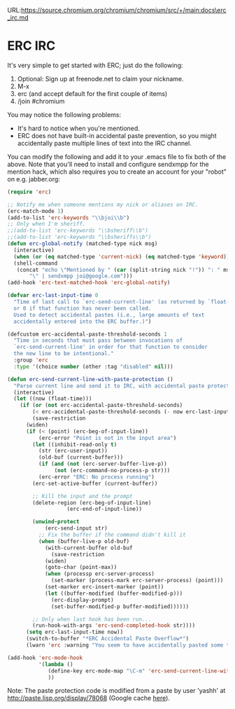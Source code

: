 URL:https://source.chromium.org/chromium/chromium/src/+/main:docs\erc_irc.md
# ERC IRC

It's very simple to get started with ERC; just do the following:

1.  Optional: Sign up at freenode.net to claim your nickname.
1.  M-x
1.  erc (and accept default for the first couple of items)
1.  /join #chromium

You may notice the following problems:

*   It's hard to notice when you're mentioned.
*   ERC does not have built-in accidental paste prevention, so you might
    accidentally paste multiple lines of text into the IRC channel.

You can modify the following and add it to your .emacs file to fix both of the
above. Note that you'll need to install and configure sendxmpp for the mention
hack, which also requires you to create an account for your "robot" on e.g.
jabber.org:

```el
(require 'erc)

;; Notify me when someone mentions my nick or aliases on IRC.
(erc-match-mode 1)
(add-to-list 'erc-keywords "\\bjoi\\b")
;; Only when I'm sheriff.
;;(add-to-list 'erc-keywords "\\bsheriff\\b")
;;(add-to-list 'erc-keywords "\\bsheriffs\\b")
(defun erc-global-notify (matched-type nick msg)
  (interactive)
  (when (or (eq matched-type 'current-nick) (eq matched-type 'keyword)))
  (shell-command
   (concat "echo \"Mentioned by " (car (split-string nick "!")) ": " msg
	   "\" | sendxmpp joi@google.com")))
(add-hook 'erc-text-matched-hook 'erc-global-notify)

(defvar erc-last-input-time 0
  "Time of last call to `erc-send-current-line' (as returned by `float-time'),
  or 0 if that function has never been called.
  Used to detect accidental pastes (i.e., large amounts of text
  accidentally entered into the ERC buffer.)")

(defcustom erc-accidental-paste-threshold-seconds 1
  "Time in seconds that must pass between invocations of
  `erc-send-current-line' in order for that function to consider
  the new line to be intentional."
  :group 'erc
  :type '(choice number (other :tag "disabled" nil)))

(defun erc-send-current-line-with-paste-protection ()
  "Parse current line and send it to IRC, with accidental paste protection."
  (interactive)
  (let ((now (float-time)))
    (if (or (not erc-accidental-paste-threshold-seconds)
	    (< erc-accidental-paste-threshold-seconds (- now erc-last-input-time)))
        (save-restriction
	  (widen)
	  (if (< (point) (erc-beg-of-input-line))
	      (erc-error "Point is not in the input area")
	    (let ((inhibit-read-only t)
		  (str (erc-user-input))
		  (old-buf (current-buffer)))
	      (if (and (not (erc-server-buffer-live-p))
		       (not (erc-command-no-process-p str)))
		  (erc-error "ERC: No process running")
		(erc-set-active-buffer (current-buffer))

		;; Kill the input and the prompt
		(delete-region (erc-beg-of-input-line)
			       (erc-end-of-input-line))

		(unwind-protect
		    (erc-send-input str)
		  ;; Fix the buffer if the command didn't kill it
		  (when (buffer-live-p old-buf)
		    (with-current-buffer old-buf
		      (save-restriction
			(widen)
			(goto-char (point-max))
			(when (processp erc-server-process)
			  (set-marker (process-mark erc-server-process) (point)))
			(set-marker erc-insert-marker (point))
			(let ((buffer-modified (buffer-modified-p)))
			  (erc-display-prompt)
			  (set-buffer-modified-p buffer-modified))))))

		;; Only when last hook has been run...
		(run-hook-with-args 'erc-send-completed-hook str))))
	  (setq erc-last-input-time now))
      (switch-to-buffer "*ERC Accidental Paste Overflow*")
      (lwarn 'erc :warning "You seem to have accidentally pasted some text!"))))

(add-hook 'erc-mode-hook
          '(lambda ()
             (define-key erc-mode-map "\C-m" 'erc-send-current-line-with-paste-protection)
             ))
```

Note: The paste protection code is modified from a paste by user 'yashh' at
http://paste.lisp.org/display/78068 (Google cache
[here](http://webcache.googleusercontent.com/search?q=cache:p_S9ZKlWZPoJ:paste.lisp.org/display/78068+paste+78068&cd=1&hl=en&ct=clnk&gl=ca&source=www.google.ca)).
